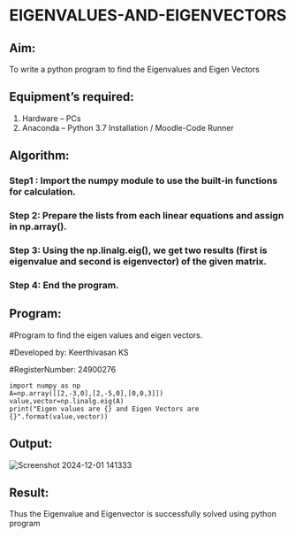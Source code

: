 # EIGENVALUES-AND-EIGENVECTORS
## Aim:
To write a python program to find the Eigenvalues and Eigen Vectors
## Equipment’s required:
1. 	Hardware – PCs
2. 	Anaconda – Python 3.7 Installation / Moodle-Code Runner
## Algorithm:
### Step1 : Import the numpy module to use the built-in functions for calculation.
### Step 2: Prepare the lists from each linear equations and assign in np.array().
### Step 3: Using the np.linalg.eig(),  we get two results (first is eigenvalue and second is eigenvector) of the given matrix.
### Step 4: End the program.

## Program:
#Program to find the eigen values and eigen vectors.

#Developed by: Keerthivasan KS

#RegisterNumber: 24900276
```
import numpy as np
A=np.array([[2,-3,0],[2,-5,0],[0,0,3]])
value,vector=np.linalg.eig(A)
print("Eigen values are {} and Eigen Vectors are {}".format(value,vector))
```
## Output:
![Screenshot 2024-12-01 141333](https://github.com/user-attachments/assets/77af9b1c-e011-4baf-ae9b-01b0f39f32b1)

## Result:
Thus the Eigenvalue and Eigenvector is successfully solved using python program
